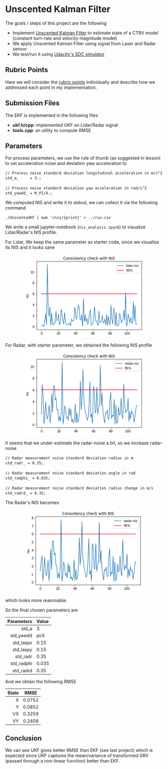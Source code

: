 # **Unscented Kalman Filter**

The goals / steps of this project are the following

* Implement [Unscented Kalman Filter](https://en.wikipedia.org/wiki/Kalman_filter#Unscented_Kalman_filter) to estimate state of a CTRV model (constant turn-rate and velocity magnitude model)
* We apply Unscented Kalman Filter using signal from Laser and Radar sensor
* We test/run it using [Udacity's SDC simulator](https://github.com/udacity/self-driving-car-sim/releases/)

[lidar_nis1]: ./assets/lidar_nis1.png
[lidar_nis2]: ./assets/lidar_nis2.png
[radar_nis1]: ./assets/radar_nis1.png
[radar_nis2]: ./assets/radar_nis2.png

## Rubric Points
Here we will consider the [rubric points](https://review.udacity.com/#!/rubrics/783/view) individually and describe how we addressed each point in my implementation.

  
## Submission Files
The EKF is implemented in the following files

* **ukf.h/cpp**: implemented UKF on Lidar/Radar signal 
* **tools.cpp**: an utility to compute RMSE

## Parameters
For process parameters, we use the rule of thumb (as suggested in lesson) to set acceleration noise and deviation yaw acceleration to 
```
// Process noise standard deviation longitudinal acceleration in m/s^2
std_a_     = 3.;

// Process noise standard deviation yaw acceleration in rad/s^2
std_yawdd_ = M_PI/4.;
```

We computed NIS and write it to stdout, we can collect it via the following command
```
./UnscentedKF | awk '/nis/{print}' > ../run.csv
```

We write a small jupyter-notebook (`nis_analysis.ipynb`) to visualize Lidar/Radar's NIS profile.

For Lidar, We keep the same parameter as starter code, since we visualize its NIS and it looks sane

<center>

![alt text][lidar_nis1]

</center>

For Radar, with starter parameter, we obtained the following NIS profile

<center>

![alt text][radar_nis1]

</center>

It seems that we under-estimate the radar-noise a bit, so we increase radar-noise 
```
// Radar measurement noise standard deviation radius in m
std_radr_ = 0.35;

// Radar measurement noise standard deviation angle in rad
std_radphi_ = 0.035;

// Radar measurement noise standard deviation radius change in m/s
std_radrd_ = 0.35;
```

The Radar's NIS becomes

<center>

![alt text][radar_nis2]

</center>
which looks more reasonable.

So the final chosen parameters are

| Parameters | Value |
|-----------:|:------|
| std_a      | 3.    |
| std_yawdd  | pi/4  |
| std_laspx  | 0.15  |
| std_laspy  | 0.15  |
| std_radr   | 0.35  |
| std_radphi | 0.035 |
| std_radrd  | 0.35  |

And we obtain the following RMSE

| State | RMSE  |
|------:|:-----:|
| X     | 0.0752|
| Y     | 0.0852|
| VX    | 0.3259|
| VY    | 0.2408|

## Conclusion
We can see UKF gives better RMSE than EKF (see last project) which is expected since UKF captures the mean/variance of transformed GRV (passed through a non-linear function) better than EKF.